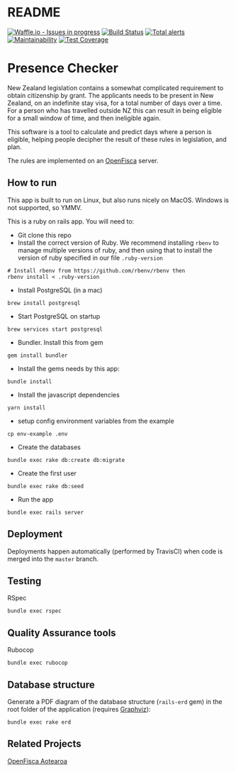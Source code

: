 # README

[![Waffle.io - Issues in progress](https://badge.waffle.io/ServiceInnovationLab/PresenceChecker.png?label=in%20progress&title=In%20Progress)](http://waffle.io/ServiceInnovationLab/PresenceChecker)
[![Build Status](https://travis-ci.org/ServiceInnovationLab/PresenceChecker.svg?branch=master)](https://travis-ci.org/ServiceInnovationLab/PresenceChecker)
[![Total alerts](https://img.shields.io/lgtm/alerts/g/ServiceInnovationLab/PresenceChecker.svg?logo=lgtm&logoWidth=18)](https://lgtm.com/projects/g/ServiceInnovationLab/PresenceChecker/alerts/)
[![Maintainability](https://api.codeclimate.com/v1/badges/33f8f206d6c46ef84d9d/maintainability)](https://codeclimate.com/github/ServiceInnovationLab/PresenceChecker/maintainability)
[![Test Coverage](https://api.codeclimate.com/v1/badges/33f8f206d6c46ef84d9d/test_coverage)](https://codeclimate.com/github/ServiceInnovationLab/PresenceChecker/test_coverage)

# Presence Checker

New Zealand legislation contains a somewhat complicated requirement to obtain citizenship by grant. The applicants needs to be present in New Zealand, on an indefinite stay visa, for a total number of days over a time. For a person who has travelled outside NZ this can result in being eligible for a small window of time, and then ineligible again.

This software is a tool to calculate and predict days where a person is eligible, helping people decipher the result of these rules in legislation, and plan.

The rules are implemented on an [OpenFisca](https://openfisca.org/en/) server.

## How to run
This app is built to run on Linux, but also runs nicely on MacOS. Windows is not supported, so YMMV.

This is a ruby on rails app. You will need to:
* Git clone this repo
* Install the correct version of Ruby. We recommend installing `rbenv` to manage multiple versions of ruby, and then using that to install the version of ruby specified in our file `.ruby-version`
```
# Install rbenv from https://github.com/rbenv/rbenv then
rbenv install < .ruby-version
```
* Install PostgreSQL (in a mac)
```
brew install postgresql
```
* Start PostgreSQL on startup
```
brew services start postgresql
```
* Bundler. Install this from gem
```
gem install bundler
```

* Install the gems needs by this app:
```
bundle install
```
* Install the javascript dependencies
```
yarn install
```
* setup config environment variables from the example
```
cp env-example .env
```
* Create the databases
```
bundle exec rake db:create db:migrate
```
* Create the first user
```
bundle exec rake db:seed
```
* Run the app
```
bundle exec rails server
```

## Deployment

Deployments happen automatically (performed by TravisCI) when code is merged into the `master` branch.

## Testing

RSpec
```
bundle exec rspec
```

## Quality Assurance tools

Rubocop
```
bundle exec rubocop
```

## Database structure

Generate a PDF diagram of the database structure (`rails-erd` gem) in the root folder of the application (requires [Graphviz](https://www.graphviz.org/)):
```
bundle exec rake erd
```

## Related Projects

[OpenFisca Aotearoa](https://github.com/ServiceInnovationLab/openfisca-aotearoa)
